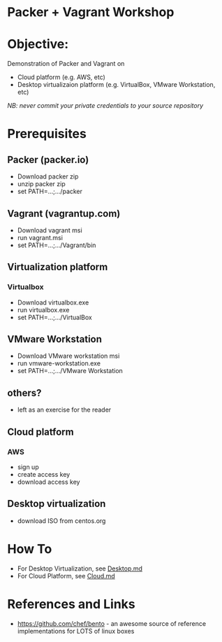 Packer + Vagrant Workshop
=========================

# Objective:

Demonstration of Packer and Vagrant on
* Cloud platform (e.g. AWS, etc)
* Desktop virtualizaion platform (e.g. VirtualBox, VMware Workstation, etc)

*NB: never commit your private credentials to your source repository* 

# Prerequisites
## Packer (packer.io)
* Download packer zip
* unzip packer zip
* set PATH=...;.../packer

## Vagrant (vagrantup.com)
* Download vagrant msi
* run vagrant.msi
* set PATH=...;.../Vagrant/bin

## Virtualization platform
### Virtualbox
* Download virtualbox.exe
* run virtualbox.exe
* set PATH=...;.../VirtualBox

## VMware Workstation
* Download VMware workstation msi
* run vmware-workstation.exe
* set PATH=...;.../VMware Workstation

## others?
* left as an exercise for the reader

## Cloud platform
### AWS
* sign up
* create access key
* download access key

## Desktop virtualization
* download ISO from centos.org

# How To
* For Desktop Virtualization, see [Desktop.md](Desktop.md)
* For Cloud Platform, see [Cloud.md](Cloud.md)

# References and Links
* https://github.com/chef/bento - an awesome source of reference implementations for LOTS of linux boxes
